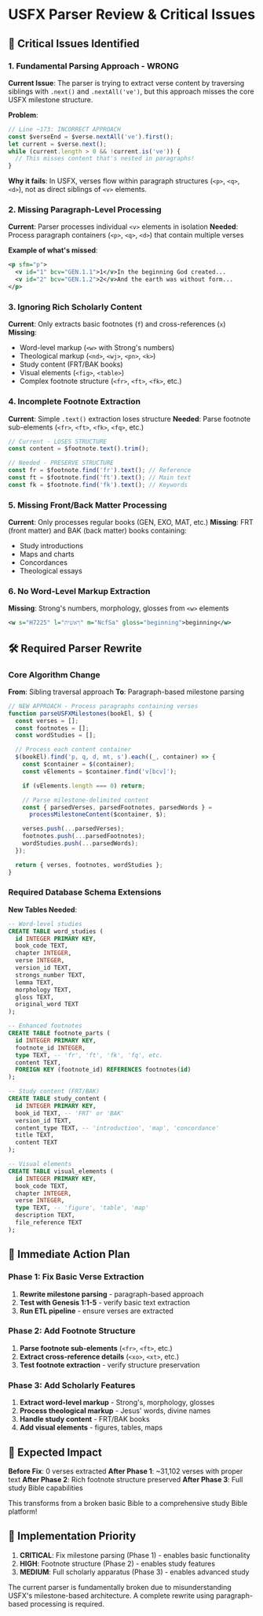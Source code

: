 # USFX Parser Review & Critical Issues

## 🚨 **Critical Issues Identified**

### 1. **Fundamental Parsing Approach - WRONG**
**Current Issue**: The parser is trying to extract verse content by traversing siblings with `.next()` and `.nextAll('ve')`, but this approach misses the core USFX milestone structure.

**Problem**:
```javascript
// Line ~173: INCORRECT APPROACH
const $verseEnd = $verse.nextAll('ve').first();
let current = $verse.next();
while (current.length > 0 && !current.is('ve')) {
  // This misses content that's nested in paragraphs!
}
```

**Why it fails**: In USFX, verses flow within paragraph structures (`<p>`, `<q>`, `<d>`), not as direct siblings of `<v>` elements.

### 2. **Missing Paragraph-Level Processing**
**Current**: Parser processes individual `<v>` elements in isolation
**Needed**: Process paragraph containers (`<p>`, `<q>`, `<d>`) that contain multiple verses

**Example of what's missed**:
```xml
<p sfm="p">
  <v id="1" bcv="GEN.1.1">1</v>In the beginning God created...
  <v id="2" bcv="GEN.1.2">2</v>And the earth was without form...
</p>
```

### 3. **Ignoring Rich Scholarly Content**
**Current**: Only extracts basic footnotes (`f`) and cross-references (`x`)
**Missing**:
- Word-level markup (`<w>` with Strong's numbers)
- Theological markup (`<nd>`, `<wj>`, `<pn>`, `<k>`)
- Study content (FRT/BAK books)
- Visual elements (`<fig>`, `<table>`)
- Complex footnote structure (`<fr>`, `<ft>`, `<fk>`, etc.)

### 4. **Incomplete Footnote Extraction**
**Current**: Simple `.text()` extraction loses structure
**Needed**: Parse footnote sub-elements (`<fr>`, `<ft>`, `<fk>`, `<fq>`, etc.)

```javascript
// Current - LOSES STRUCTURE
const content = $footnote.text().trim();

// Needed - PRESERVE STRUCTURE
const fr = $footnote.find('fr').text(); // Reference
const ft = $footnote.find('ft').text(); // Main text
const fk = $footnote.find('fk').text(); // Keywords
```

### 5. **Missing Front/Back Matter Processing**
**Current**: Only processes regular books (GEN, EXO, MAT, etc.)
**Missing**: FRT (front matter) and BAK (back matter) books containing:
- Study introductions
- Maps and charts
- Concordances
- Theological essays

### 6. **No Word-Level Markup Extraction**
**Missing**: Strong's numbers, morphology, glosses from `<w>` elements
```xml
<w s="H7225" l="רֵאשִׁית" m="NcfSa" gloss="beginning">beginning</w>
```

## 🛠️ **Required Parser Rewrite**

### Core Algorithm Change

**From**: Sibling traversal approach
**To**: Paragraph-based milestone parsing

```javascript
// NEW APPROACH - Process paragraphs containing verses
function parseUSFXMilestones(bookEl, $) {
  const verses = [];
  const footnotes = [];
  const wordStudies = [];

  // Process each content container
  $(bookEl).find('p, q, d, mt, s').each((_, container) => {
    const $container = $(container);
    const vElements = $container.find('v[bcv]');

    if (vElements.length === 0) return;

    // Parse milestone-delimited content
    const { parsedVerses, parsedFootnotes, parsedWords } =
      processMilestoneContent($container, $);

    verses.push(...parsedVerses);
    footnotes.push(...parsedFootnotes);
    wordStudies.push(...parsedWords);
  });

  return { verses, footnotes, wordStudies };
}
```

### Required Database Schema Extensions

**New Tables Needed**:
```sql
-- Word-level studies
CREATE TABLE word_studies (
  id INTEGER PRIMARY KEY,
  book_code TEXT,
  chapter INTEGER,
  verse INTEGER,
  version_id TEXT,
  strongs_number TEXT,
  lemma TEXT,
  morphology TEXT,
  gloss TEXT,
  original_word TEXT
);

-- Enhanced footnotes
CREATE TABLE footnote_parts (
  id INTEGER PRIMARY KEY,
  footnote_id INTEGER,
  type TEXT, -- 'fr', 'ft', 'fk', 'fq', etc.
  content TEXT,
  FOREIGN KEY (footnote_id) REFERENCES footnotes(id)
);

-- Study content (FRT/BAK)
CREATE TABLE study_content (
  id INTEGER PRIMARY KEY,
  book_id TEXT, -- 'FRT' or 'BAK'
  version_id TEXT,
  content_type TEXT, -- 'introduction', 'map', 'concordance'
  title TEXT,
  content TEXT
);

-- Visual elements
CREATE TABLE visual_elements (
  id INTEGER PRIMARY KEY,
  book_code TEXT,
  chapter INTEGER,
  verse INTEGER,
  type TEXT, -- 'figure', 'table', 'map'
  description TEXT,
  file_reference TEXT
);
```

## 🎯 **Immediate Action Plan**

### Phase 1: Fix Basic Verse Extraction
1. **Rewrite milestone parsing** - paragraph-based approach
2. **Test with Genesis 1:1-5** - verify basic text extraction
3. **Run ETL pipeline** - ensure verses are extracted

### Phase 2: Add Footnote Structure
1. **Parse footnote sub-elements** (`<fr>`, `<ft>`, etc.)
2. **Extract cross-reference details** (`<xo>`, `<xt>`, etc.)
3. **Test footnote extraction** - verify structure preservation

### Phase 3: Add Scholarly Features
1. **Extract word-level markup** - Strong's, morphology, glosses
2. **Process theological markup** - Jesus' words, divine names
3. **Handle study content** - FRT/BAK books
4. **Add visual elements** - figures, tables, maps

## 🚀 **Expected Impact**

**Before Fix**: 0 verses extracted
**After Phase 1**: ~31,102 verses with proper text
**After Phase 2**: Rich footnote structure preserved
**After Phase 3**: Full study Bible capabilities

This transforms from a broken basic Bible to a comprehensive study Bible platform!

## 🔧 **Implementation Priority**

1. **CRITICAL**: Fix milestone parsing (Phase 1) - enables basic functionality
2. **HIGH**: Footnote structure (Phase 2) - enables study features
3. **MEDIUM**: Full scholarly apparatus (Phase 3) - enables advanced study

The current parser is fundamentally broken due to misunderstanding USFX's milestone-based architecture. A complete rewrite using paragraph-based processing is required.

